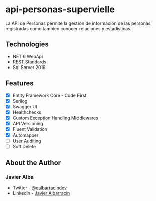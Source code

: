 # api-personas-supervielle
La API de Personas permite la gestion de informacion  de las personas registradas como tambien conocer relaciones y estadisticas

## Technologies
- NET 6 WebApi
- REST Standards
- Sql Server 2019

## Features

- [x] Entity Framework Core - Code First
- [x] Serilog
- [x] Swagger UI
- [x] Healthchecks
- [x] Custom Exception Handling Middlewares
- [x] API Versioning
- [x] Fluent Validation
- [x] Automapper
- [ ] User Auditing
- [ ] Soft Delete

## About the Author
### Javier Alba
- Twitter - [@ealbarracindev](https://twitter.com/ealbarracindev)
- Linkedin - [Javier Albarracin](https://www.linkedin.com/in/javier-albarracin/)
